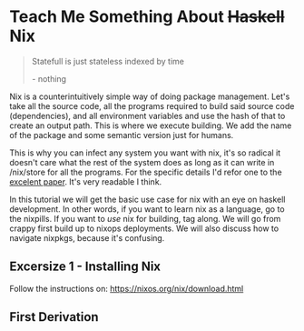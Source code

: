# Teach Me Something About ~~Haskell~~ Nix

> Statefull is just stateless indexed by time
> 
> \- nothing

Nix is a counterintuitively simple way of doing package management.
Let's take all the source code, all the programs required to build said source code (dependencies),
and all environment variables and use the hash of that to create an output path.
This is where we execute building.
We add the name of the package and some semantic version just for humans.

This is why you can infect any system you want with nix,
it's so radical it doesn't care what the rest of the system does as long as it can
write in /nix/store for all the programs.
For the specific details I'd refor one to the [excelent paper](https://nixos.org/~eelco/pubs/nixos-jfp-final.pdf).
It's very readable I think.

In this tutorial we will get the basic use case for nix with an eye on
haskell development. 
In other words, if you want to learn nix as a language, go to the nixpills.
If you want to *use* nix for building, tag along.
We will go from crappy first build up to nixops deployments.
We will also discuss how to navigate nixpkgs, because it's confusing.

## Excersize 1 - Installing Nix
Follow the instructions on: https://nixos.org/nix/download.html

## First Derivation
